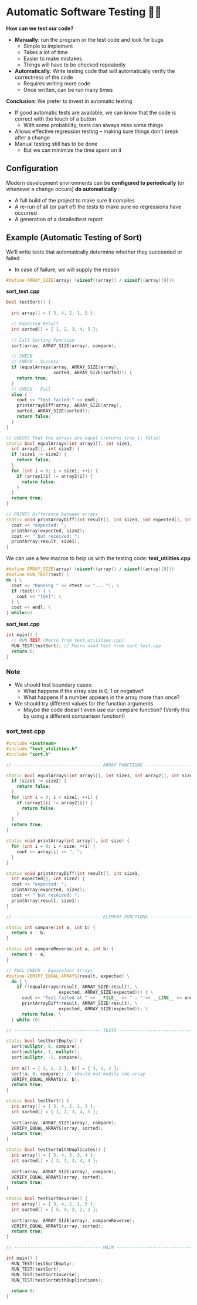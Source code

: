# Automatic Software Testing 	:repeat::page_facing_up:

**How can we test our code?**
- **Manually**: run the program or the test code and look for bugs
    - Simple to implement
    - Takes a lot of time
    - Easier to make mistakes
    - Things will have to be checked repeatedly
- **Automatically**: Write testing code that will automatically verify the correctness of the code
    - Requires writing more code
    - Once written, can be run many times

**Conclusion**: We prefer to invest in automatic testing

- If good automatic tests are available, we can know that the code is correct with the touch of a button
    - With some probability, tests can always miss some things
- Allows effective regression testing – making sure things don’t break after a change
- Manual testing still has to be done
    - But we can minimize the time spent on it

## Configuration

Modern development environments can be **configured to periodically** (or whenever a change occurs) **do automatically** :
- A full build of the project to make sure it compiles
- A re-run of all (or part of) the tests to make sure no regressions have occurred
- A generation of a detailedtest report

## Example (Automatic Testing of Sort)

We‘ll write tests that automatically determine whether they succeeded or failed
- In case of failure, we will supply the reason

```cpp
#define ARRAY_SIZE(array) (sizeof((array)) / sizeof((array)[0]))
```
**sort_test.cpp**
```cpp
bool testSort() {
  
  int array[] = { 3, 4, 2, 1, 5 };

  // Expected Result
  int sorted[] = { 1, 2, 3, 4, 5 };
  
  // Call Sorting Function
  sort(array, ARRAY_SIZE(array), compare);

  // CHECK
  // CHECK - Success
  if (equalArrays(array, ARRAY_SIZE(array),
                  sorted, ARRAY_SIZE(sorted))) {
    return true;
  }
  // CHECK - Fail
  else {
    cout << "Test failed:" << endl;
    printArrayDiff(array, ARRAY_SIZE(array),
    sorted, ARRAY_SIZE(sorted));
    return false;
  }
}
```
```cpp
// CHECKS That the arrays are equal (returns true || false)
static bool equalArrays(int array1[], int size1,
  int array2[], int size2) {
  if (size1 != size2) {
    return false;
  }
  for (int i = 0; i < size1; ++i) {
    if (array1[i] != array2[i]) {
      return false;
    }
  }
  return true;
}
```
```cpp
// PRINTS Difference between arrays
static void printArrayDiff(int result[], int size1, int expected[], int size2) {
  cout << "expected: ";
  printArray(expected, size2);
  cout << " but received: ";
  printArray(result, size1);
}
```

We can use a few macros to help us with the testing code:
**test_utilities.cpp**
```cpp
#define ARRAY_SIZE(array) (sizeof((array)) / sizeof((array)[0]))
#define RUN_TEST(test) \
do { \
  cout << "Running " << #test << "... "); \
  if (test()) { \
    cout << "[OK]"; \
  } \
  cout << endl; \
} while(0)
```

**sort_test.cpp**
```cpp
int main() {
  // RUN TEST (Macro from test_utilities.cpp)
  RUN_TEST(testSort); // Macro used test from sort_test.cpp
  return 0;
}
```

### Note

- We should test boundary cases:
    - What happens if the array size is 0, 1 or negative?
    - What happens if a number appears in the array more than once?
- We should try different values for the function arguments
    - Maybe the code doesn't even use our compare function? (Verify this by using a different comparison function!)

### sort_test.cpp

```cpp
#include <iostream>
#include "test_utilities.h"
#include "sort.h"

// --------------------------------- ARRAY FUNCTIONS ---------------------------------

static bool equalArrays(int array1[], int size1, int array2[], int size2) {
  if (size1 != size2) {
    return false;
  }
  for (int i = 0; i < size1; ++i) {
    if (array1[i] != array2[i]) {
      return false;
    }
  }
  return true;
}

static void printArray(int array[], int size) {
  for (int i = 0; i < size; ++i) {
    cout << array[i] << ", ";
  }
}

static void printArrayDiff(int result[], int size1,
  int expected[], int size2) {
  cout << "expected: ";
  printArray(expected, size2);
  cout << " but received: ";
  printArray(result, size1);
}

// --------------------------------- ELEMENT FUNCTIONS ---------------------------------

static int compare(int a, int b) {
  return a - b;
}

static int compareReverse(int a, int b) {
  return b - a;
}

// FULL CHECK - Equivalent Arrays
#define VERIFY_EQUAL_ARRAYS(result, expected) \
  do { \
    if (!equalArrays(result, ARRAY_SIZE(result), \
                    expected, ARRAY_SIZE(expected))) { \
      cout << "Test failed at " << __FILE__ << " : " << __LINE__ << endl; \
      printArrayDiff(result, ARRAY_SIZE(result), \
                    expected, ARRAY_SIZE(expected)); \
      return false; \
  } while (0)

// --------------------------------- TESTS ---------------------------------

static bool testSortEmpty() {
  sort(nullptr, 0, compare);
  sort(nullptr, 1, nullptr);
  sort(nullptr, -1, compare);
  
  int a[] = { 3, 1, 2 }, b[] = { 3, 1, 2 };
  sort(a, 0, compare); // should not modify the array
  VERIFY_EQUAL_ARRAYS(a, b);
  return true;
}

static bool testSort() {
  int array[] = { 3, 4, 2, 1, 5 };
  int sorted[] = { 1, 2, 3, 4, 5 };
  
  sort(array, ARRAY_SIZE(array), compare);
  VERIFY_EQUAL_ARRAYS(array, sorted);
  return true;
}

static bool testSortWithDuplicates() {
  int array[] = { 3, 4, 3, 3, 4 };
  int sorted[] = { 3, 3, 3, 4, 4 };
  
  sort(array, ARRAY_SIZE(array), compare);
  VERIFY_EQUAL_ARRAYS(array, sorted);
  return true;
}

static bool testSortReverse() {
  int array[] = { 3, 4, 2, 1, 5 };
  int sorted[] = { 5, 4, 3, 2, 1 };
  
  sort(array, ARRAY_SIZE(array), compareReverse);
  VERIFY_EQUAL_ARRAYS(array, sorted);
  return true;
}

// --------------------------------- MAIN ---------------------------------

int main() {
  RUN_TEST(testSortEmpty);
  RUN_TEST(testSort);
  RUN_TEST(testSortInverse);
  RUN_TEST(testSortWithDuplications);
  
  return 0;
}
```